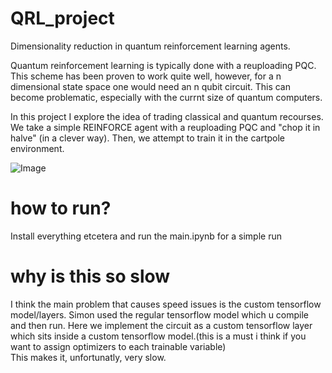 # QRL_project
Dimensionality reduction in quantum reinforcement learning agents. 

Quantum reinforcement learning is typically done with a reuploading PQC. This scheme has been proven to work quite well, however, 
for a n dimensional state space one would need an n qubit circuit. This can become problematic, especially with the currnt size
of quantum computers. 

In this project I explore the idea of trading classical and quantum recourses. We take a simple REINFORCE agent with 
a reuploading PQC and "chop it in halve" (in a clever way). Then, we attempt to train it in the cartpole environment. 


![Image](https://i.imgur.com/LLFTvMP.jpg)

# how to run?

Install everything etcetera and run the main.ipynb for a simple run


# why is this so slow

I think the main problem that causes speed issues is the custom tensorflow model/layers. 
Simon used the regular tensorflow model which u compile and then run. 
Here we implement the circuit as a custom tensorflow layer which sits inside a custom tensorflow model.(this is a must i think if you want to assign optimizers to each trainable variable)  
This makes it, unfortunatly, very slow. 



